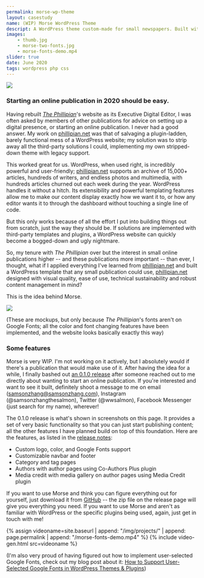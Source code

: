 ```yaml
---
permalink: morse-wp-theme
layout: casestudy
name: (WIP) Morse WordPress Theme
descript: A WordPress theme custom-made for small newspapers. Built with versatility, ease of use, and maintainability in mind.
images:
    - thumb.jpg
    - morse-two-fonts.jpg
    - morse-fonts-demo.mp4
slider: true
date: June 2020
tags: wordpress php css
---
```

<div><img src="{{ site.baseurl }}/img/projects/{{ page.permalink }}/thumb-highdpi.jpg"></div>

### Starting an online publication in 2020 should be easy.

Having rebuilt *[The Phillipian](https://phillipian.net)*'s website as its Executive Digital Editor, I was often asked by members of other publications for advice on setting up a digital presence, or starting an online publication. I never had a good answer. My work on [phillipian.net](https://phillipian.net) was that of salvaging a plugin-ladden, barely functional mess of a WordPress website; my solution was to strip away all the third-party solutions I could, implementing my own stripped-down theme with legacy support.

This worked great for us. WordPress, when used right, is incredibly powerful and user-friendly; [phillipian.net](https://phillipian.net) supports an archive of 15,000+ articles, hundreds of writers, and endless photos and multimedia, with hundreds articles churned out each week during the year. WordPress handles it without a hitch. Its extensibility and powerful templating features allow me to make our content display exactly how we want it to, or how any editor wants it to through the dashboard without touching a single line of code.

But this only works because of all the effort I put into building things out from scratch, just the way they should be. If solutions are implemented with third-party templates and plugins, a WordPress website can quickly become a bogged-down and ugly nightmare.

So, my tenure with *The Phillipian* over but the interest in small online publications higher -- and these publications more important -- than ever, I thought, what if I applied everything I've learned from [phillipian.net](https://phillipian.net) and built a WordPress template that any small publication could use, [phillipian.net](https://phillipian.net) designed with visual quality, ease of use, technical sustainability and robust content management in mind?

This is the idea behind Morse.

<div><img src="{{ site.baseurl }}/img/projects/{{ page.permalink }}/morse-two-fonts.jpg"></div>

(These are mockups, but only because *The Phillipian*'s fonts aren't on Google Fonts; all the color and font changing features have been implemented, and the website looks basically exactly this way)

### Some features

Morse is very WIP. I'm not working on it actively, but I absolutely would if there's a publication that would make use of it. After having the idea for a while, I finally bashed out [an 0.1.0 release](https://github.com/wwsalmon/morse-wp-theme/releases/tag/0.1) after someone reached out to me directly about wanting to start an online publication. If you're interested and want to see it built, definitely shoot a message to me on email (samsonzhang@samsonzhang.com), Instagram (@samsonzhangthesalmon), Twitter (@wwsalmon), Facebook Messenger (just search for my name), wherever!

The 0.1.0 release is what's shown in screenshots on this page. It provides a set of very basic functionality so that you can just start publishing content; all the other features I have planned build on top of this foundation. Here are the features, as listed in the [release notes](https://github.com/wwsalmon/morse-wp-theme/releases/tag/0.1):

- Custom logo, color, and Google Fonts support
- Customizable navbar and footer
- Category and tag pages
- Authors with author pages using Co-Authors Plus plugin
- Media credit with media gallery on author pages using Media Credit plugin

If you want to use Morse and think you can figure everything out for yourself, just download it from [GitHub](https://github.com/wwsalmon/morse-wp-theme/releases/tag/0.1) -- the zip file on the release page will give you everything you need. If you want to use Morse and aren't as familiar with WordPress or the specific plugins being used, again, just get in touch with me!

{% assign videoname=site.baseurl | append: "/img/projects/" | append: page.permalink | append: "/morse-fonts-demo.mp4" %}
{% include video-gen.html src=videoname %}

(I'm also very proud of having figured out how to implement user-selected Google Fonts, check out my blog post about it: [How to Support User-Selected Google Fonts in WordPress Themes & Plugins](https://www.samsonzhang.com/2020/06/10/how-to-support-user-selected-google-fonts-in-wordpress-themes-plugins.html))